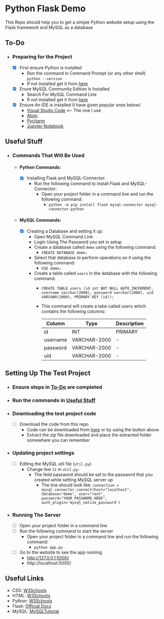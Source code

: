 # Python Flask Demo

This Repo should help you to get a simple Python website setup using the Flask framework and MySQL as a database

## To-Do
- ### Preparing for the Project
  - [x] First ensure Python is installed 
       - Run the command in Command Prompt (or any other shell) ```python --version```
       - If not installed get it from [here](https://www.python.org/ftp/python/3.8.5/python-3.8.5.exe)
  - [x] Enure MySQL Community Edition Is Installed  
       - Search For MySQL Command Line
       - If not installed get it from [here](https://dev.mysql.com/get/Downloads/MySQLInstaller/mysql-installer-community-8.0.21.0.msi)
  - [x] Ensure An IDE is installed (I have given popular ones below)
       - [Visual Studio Code](https://code.visualstudio.com) <-- The one I use
       - [Atom](https://atom.io)
       - [Pycharm](https://www.jetbrains.com/pycharm/)
       - [Jupyter Notebook](https://jupyter.org/install.html)
 
## Useful Stuff
- ### Commands That Will Be Used
    - #### Python Commands:
        - [x] Installing Flask and MySQL-Connector:
           - Run the following command to install Flask and MySQL-Connector:
               - Open your project folder in a command line and run the following command:
                   - ```python -m pip install flask mysql-connector mysql-connector-python```
    - #### MySQL Commands:
        - [x] Creating a Database and setting it up:
          - Open MySQL Command Line
          - Login Using The Password you set in setup
          - Create a database called ```demo``` using the following command:
             - ```CREATE DATABASE demo;```
          - Select that database to perform operations on it using the following command:
             - ```USE demo;```
          - Create a table called ```users``` in the database with the following command:
             - ```CREATE TABLE users (id int NOT NULL AUTO_INCREMENT, username varchar(2000), password varchar(2000), uid VARCHAR(2000), PRIMARY KEY (id));```
             - This command will create a tabe called users which contains the following columns:

                | Column | Type | Description |
                | ------ | ------ | ------ | 
                | id | INT | PRIMARY |
                | username | VARCHAR-2000 | - |
                | password | VARCHAR-2000 | - |
                | uid | VARCHAR-2000 | - |
                
## Setting Up The Test Project
 - ### Ensure steps in [To-Do](https://github.com/amitojsingh366/python-flask-demo#to-do) are completed
 - ### Run the commands in [Useful Stuff](https://github.com/amitojsingh366/python-flask-demo#useful-stuff)
 - ### Downloading the test project code
    - [ ] Download the code from this repo
       - Code can be downloaded from [here](https://github.com/amitojsingh366/python-flask-demo/archive/master.zip) or by using the button above
       - Extract the zip file downloaded and place the extracted folder somewhere you can remember
- ### Updating project settings
   - [ ] Editing the MySQL util file (`util.py`)
      - Change line `11` in `util.py`:
         - The feild password should be set to the password that you created while setting MySQL    server up
            - The line should look like: ```connection = mysql.connector.connect(host="localhost", database="demo", user="root", password="YOUR_PASSWORD_HERE", auth_plugin='mysql_native_password')```
- ### Running The Server
   - [ ] Open your project folder in a command line
   - [ ] Run the following command to start the server
      - Open your project folder in a command line and run the following command:
        - ```python app.py```
   - [ ] Go to the website to see the app running
      - http://127.0.0.1:5000/ 
      - http://localhost:5000/
## Useful Links
- CSS: [W3Schools](https://www.w3schools.com/css/)
- HTML: [W3Schools](https://www.w3schools.com/html/)
- Python: [W3Schools](https://www.w3schools.com/python/)
- Flask: [Official Docs](https://flask.palletsprojects.com/en/1.1.x/)
- MySQL: [MySQLTutorial](https://www.mysqltutorial.org/basic-mysql-tutorial.aspx)
